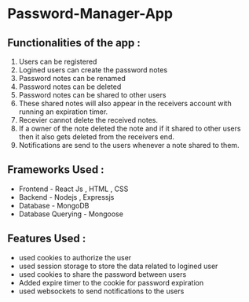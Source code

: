 # Password-Manager-App

## Functionalities of the app :
1. Users can be registered
2. Logined users can create the password notes
3. Password notes can be renamed
4. Password notes can be deleted
5. Password notes can be shared to other users
6. These shared notes will also appear in the receivers account with running an expiration timer.
7. Recevier cannot delete the received notes.
8. If a owner of the note deleted the note and if it shared to other users then it also gets deleted from the receivers end.
9. Notifications are send to the users whenever a note shared to them.

## Frameworks Used :
* Frontend - React Js , HTML , CSS
* Backend - Nodejs , Expressjs
* Database - MongoDB
* Database Querying - Mongoose

## Features Used :
* used cookies to authorize the user
* used session storage to store the data related to logined user
* used cookies to share the password between users
* Added expire timer to the cookie for password expiration
* used websockets to send notifications to the users

